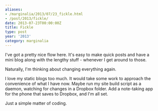 ```yaml
---
aliases:
- /marginalia/2013/07/23_fickle.html
- /post/2013/fickle/
date: 2013-07-23T00:00:00Z
title: Fickle
type: post
year: '2013'
category: marginalia
---
```

I've got a pretty nice flow here. It's easy to make quick posts and have a mini blog along with the lengthy stuff - whenever I get around to those. 
<!-- TEASER_END -->

Naturally, I'm thinking about changing everything again.

I love my static blogs too much. It would take some work to approach the convenience of what I have now. Maybe run my site build script as a daemon, watching for changes in a Dropbox folder. Add a note-taking app for the phone that saves to Dropbox, and I'm all set.

Just a simple matter of coding.   

